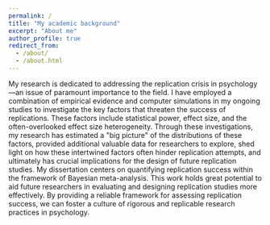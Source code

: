 ```yaml
---
permalink: /
title: "My academic background"
excerpt: "About me"
author_profile: true
redirect_from: 
  - /about/
  - /about.html
---
```


My research is dedicated to addressing the replication crisis in psychology—an issue of paramount importance to the field. I have employed a combination of empirical evidence and computer simulations in my ongoing studies to investigate the key factors that threaten the success of replications. These factors include statistical power, effect size, and the often-overlooked effect size heterogeneity. Through these investigations, my research has estimated a "big picture" of the distributions of these factors, provided additional valuable data for researchers to explore, shed light on how these intertwined factors often hinder replication attempts, and ultimately has crucial implications for the design of future replication studies. My dissertation centers on quantifying replication success within the framework of Bayesian meta-analysis. This work holds great potential to aid future researchers in evaluating and designing replication studies more effectively. By providing a reliable framework for assessing replication success, we can foster a culture of rigorous and replicable research practices in psychology.

